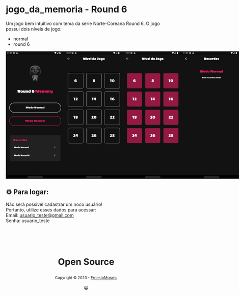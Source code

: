 # jogo_da_memoria - Round 6

Um jogo bem intuitivo com tema da serie Norte-Coreana Round 6.
O jogo possui dois níveis de jogo: 
 - normal
 - round 6

 <div style="display: flex;">
 <img src="https://github.com/ErnestoMoraes/Round6_Memory/blob/main/images/readme/home.png" alt="Alt Text" height=400>
 <img src="https://github.com/ErnestoMoraes/Round6_Memory/blob/main/images/readme/nivel_normal.png" alt="Alt Text" height=400>
 <img src="https://github.com/ErnestoMoraes/Round6_Memory/blob/main/images/readme/nivel_round6.png" alt="Alt Text" height=400>
 <img src="https://github.com/ErnestoMoraes/Round6_Memory/blob/main/images/readme/recordes_normal.png" alt="Alt Text" height=400>
 <img src="https://github.com/ErnestoMoraes/Round6_Memory/blob/main/images/readme/recordes_round6.png" alt="Alt Text" height=400>
 <img src="https://github.com/ErnestoMoraes/Round6_Memory/blob/main/images/readme/cards_round6.png" alt="Alt Text" height=400>
 <img src="https://github.com/ErnestoMoraes/Round6_Memory/blob/main/images/readme/game.png" alt="Alt Text" height=400>
 <img src="https://github.com/ErnestoMoraes/Round6_Memory/blob/main/images/readme/game_normal.png" alt="Alt Text" height=400>
 <img src="https://github.com/ErnestoMoraes/Round6_Memory/blob/main/images/readme/eliminado.png" alt="Alt Text" height=400>
 <img src="https://github.com/ErnestoMoraes/Round6_Memory/blob/main/images/readme/aprovado.png" alt="Alt Text" height=400>
</div>

## ⚙️ Para logar:
  Não será possivel cadastrar um noco usuário! <br>
  Portanto, utilize esses dados para acessar: <br>
  Email: usuario_teste@gmail.com <br>
  Senha: usuario_teste <br>

<div align="center">
  <br/>
  <br/>
  <br/>
    <div>
      <h1>Open Source</h1>
      <sub>Copyright © 2023 - <a href="https://github.com/ErnestoMoraes">ErnestoMoraes</sub></a>
    </div>
    <br/>
    😁
</div>

